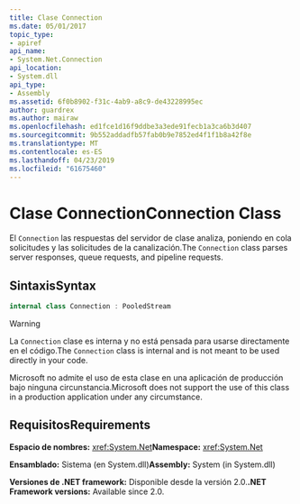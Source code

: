```yaml
---
title: Clase Connection
ms.date: 05/01/2017
topic_type:
- apiref
api_name:
- System.Net.Connection
api_location:
- System.dll
api_type:
- Assembly
ms.assetid: 6f0b8902-f31c-4ab9-a8c9-de43228995ec
author: guardrex
ms.author: mairaw
ms.openlocfilehash: ed1fce1d16f9ddbe3a3ede91fecb1a3ca6b3d407
ms.sourcegitcommit: 9b552addadfb57fab0b9e7852ed4f1f1b8a42f8e
ms.translationtype: MT
ms.contentlocale: es-ES
ms.lasthandoff: 04/23/2019
ms.locfileid: "61675460"
---
```

# <a name="connection-class"></a><span data-ttu-id="92706-102">Clase Connection</span><span class="sxs-lookup"><span data-stu-id="92706-102">Connection Class</span></span>

<span data-ttu-id="92706-103">El `Connection` las respuestas del servidor de clase analiza, poniendo en cola solicitudes y las solicitudes de la canalización.</span><span class="sxs-lookup"><span data-stu-id="92706-103">The `Connection` class parses server responses, queue requests, and pipeline requests.</span></span>

## <a name="syntax"></a><span data-ttu-id="92706-104">Sintaxis</span><span class="sxs-lookup"><span data-stu-id="92706-104">Syntax</span></span>
  
```csharp  
internal class Connection : PooledStream
```

> [!WARNING]
> <span data-ttu-id="92706-105">La `Connection` clase es interna y no está pensada para usarse directamente en el código.</span><span class="sxs-lookup"><span data-stu-id="92706-105">The `Connection` class is internal and is not meant to be used directly in your code.</span></span>
> 
> <span data-ttu-id="92706-106">Microsoft no admite el uso de esta clase en una aplicación de producción bajo ninguna circunstancia.</span><span class="sxs-lookup"><span data-stu-id="92706-106">Microsoft does not support the use of this class in a production application under any circumstance.</span></span>

## <a name="requirements"></a><span data-ttu-id="92706-107">Requisitos</span><span class="sxs-lookup"><span data-stu-id="92706-107">Requirements</span></span>

<span data-ttu-id="92706-108">**Espacio de nombres:** <xref:System.Net></span><span class="sxs-lookup"><span data-stu-id="92706-108">**Namespace:** <xref:System.Net></span></span>

<span data-ttu-id="92706-109">**Ensamblado:** Sistema (en System.dll)</span><span class="sxs-lookup"><span data-stu-id="92706-109">**Assembly:** System (in System.dll)</span></span>

<span data-ttu-id="92706-110">**Versiones de .NET framework:** Disponible desde la versión 2.0.</span><span class="sxs-lookup"><span data-stu-id="92706-110">**.NET Framework versions:** Available since 2.0.</span></span>

